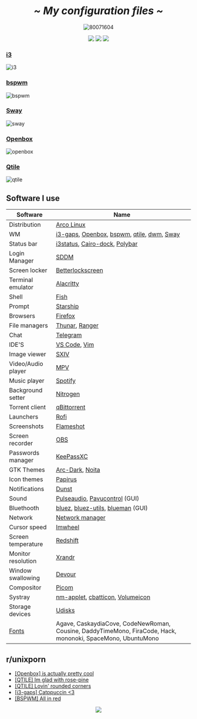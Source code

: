  <!-- HEADERS -->
 <h1 align="center">
  <b> 
   <i>
    ~ My configuration files ~
   </i>
  </b>
</h1>
 
 <div align="center">
 
 ![80071604](https://user-images.githubusercontent.com/80071604/182917042-84604a3d-41e2-418b-9229-0ee5f1c684b6.png)

 </div>
  
<div align="center">
  <img src="https://img.shields.io/github/stars/jorgeloopzz/dotfiles?color=%23BB9AF7&style=for-the-badge"> 
  <img src="https://img.shields.io/badge/Open%20Source-%E2%9D%A4%EF%B8%8F-23bb9a?style=for-the-badge"> 
  <img src="https://img.shields.io/badge/Linux-%F0%9F%90%A7-9cf?style=for-the-badge"> 
</div>

### [i3](https://github.com/jorgeloopzz/dotfiles/tree/master/.config/i3)
![i3](https://raw.githubusercontent.com/jorgeloopzz/dotfiles/master/.screenshots/i3-ex.png)

### [bspwm](https://github.com/jorgeloopzz/dotfiles/tree/master/.config/bspwm)
![bspwm](https://raw.githubusercontent.com/jorgeloopzz/dotfiles/master/.screenshots/bspwm-ex.png)

### [Sway](https://github.com/jorgeloopzz/dotfiles/tree/master/.config/sway)
![sway](https://raw.githubusercontent.com/jorgeloopzz/dotfiles/master/.screenshots/sway-ex.png)

### [Openbox](https://github.com/jorgeloopzz/dotfiles/tree/master/.config/openbox)
![openbox](https://raw.githubusercontent.com/jorgeloopzz/dotfiles/master/.screenshots/openbox-ex.png)

### [Qtile](https://github.com/jorgeloopzz/dotfiles/tree/master/.config/qtile)
![qtile](https://raw.githubusercontent.com/jorgeloopzz/dotfiles/master/.screenshots/qtile-ex.png)

## Software I use
|Software		| Name																	|
|-----------------------|---------------------------------------------------------------------------------------------------------------------------------------|
| Distribution		| [Arco Linux](https://arcolinux.com/)													|
| WM			| [i3-gaps](https://i3wm.org/), [Openbox](https://wiki.archlinux.org/title/Openbox), [bspwm](https://wiki.archlinux.org/title/Bspwm), [qtile](https://wiki.archlinux.org/title/Qtile), [dwm](https://dwm.suckless.org/), [Sway](https://wiki.archlinux.org/title/Sway)|
| Status bar		| [i3status](https://i3wm.org/docs/i3status.html), [Cairo-dock](https://wiki.archlinux.org/title/Cairo-Dock), [Polybar](https://github.com/polybar/polybar)|
| Login Manager		| [SDDM](https://wiki.archlinux.org/title/SDDM)												|
| Screen locker		| [Betterlockscreen](https://github.com/betterlockscreen/betterlockscreen)								|
| Terminal emulator	| [Alacritty](https://wiki.archlinux.org/title/Alacritty)										|
| Shell			| [Fish](https://fishshell.com/)													|
| Prompt		| [Starship](https://starship.rs/)													|
| Browsers		| [Firefox](https://www.mozilla.org/en-US/firefox/new/)											|
| File managers		| [Thunar](https://wiki.archlinux.org/title/Thunar), [Ranger](https://wiki.archlinux.org/title/Ranger)					|
| Chat			| [Telegram](https://desktop.telegram.org/)												|
| IDE'S			| [VS Code](https://wiki.archlinux.org/title/Visual_Studio_Code), [Vim](https://wiki.archlinux.org/title/Vim)			|
| Image viewer		| [SXIV](https://wiki.archlinux.org/title/Sxiv)												|
| Video/Audio player	| [MPV](https://wiki.archlinux.org/title/Mpv)												|
| Music player		| [Spotify](https://wiki.archlinux.org/title/Spotify)											|
| Background setter	| [Nitrogen](https://wiki.archlinux.org/title/Nitrogen)											|
| Torrent client	| [qBittorrent](https://www.qbittorrent.org/)												|
| Launchers		| [Rofi](https://wiki.archlinux.org/title/Rofi) 											|
| Screenshots		| [Flameshot](https://flameshot.org/)										|
| Screen recorder	| [OBS](https://wiki.archlinux.org/title/Open_Broadcaster_Software)									|
| Passwords manager	| [KeePassXC](https://keepassxc.org/)													|
| GTK Themes		| [Arc-Dark](https://www.gnome-look.org/p/1181106/), [Noita](https://github.com/addy-dclxvi/gtk-theme-collections)			|
| Icon themes		| [Papirus](https://github.com/PapirusDevelopmentTeam/papirus-icon-theme)								|
| Notifications		| [Dunst](https://wiki.archlinux.org/title/Dunst)											|
| Sound			| [Pulseaudio](https://wiki.archlinux.org/title/PulseAudio), [Pavucontrol](https://github.com/pulseaudio/pavucontrol) (GUI)		|
| Bluethooth		| [bluez](https://wiki.archlinux.org/title/bluetooth), [bluez-utils](https://wiki.archlinux.org/title/bluetooth), [blueman](https://github.com/blueman-project/blueman) (GUI)	|
| Network		| [Network manager](https://wiki.archlinux.org/title/NetworkManager)									|
| Cursor speed		| [Imwheel](https://wiki.archlinux.org/title/IMWheel)											|
| Screen temperature	| [Redshift](https://wiki.archlinux.org/title/Redshift)											|
| Monitor resolution	| [Xrandr](https://wiki.archlinux.org/title/Xrandr)											|
| Window swallowing	| [Devour](https://github.com/salman-abedin/devour)											|
| Compositor		| [Picom](https://wiki.archlinux.org/title/Picom)											|
| Systray		| [nm-applet](https://wiki.archlinux.org/title/NetworkManager#nm-applet), [cbatticon](https://github.com/valr/cbatticon), [Volumeicon](https://github.com/Maato/volumeicon)|
| Storage devices	| [Udisks](https://wiki.archlinux.org/title/Udisks)											|
| [Fonts](https://www.nerdfonts.com/font-downloads) | Agave, CaskaydiaCove, CodeNewRoman, Cousine, DaddyTimeMono, FiraCode, Hack, mononoki, SpaceMono, UbuntuMono|

## r/unixporn
 * [[Openbox] is actually pretty cool](https://www.reddit.com/r/unixporn/comments/x4b9ij/openbox_is_actually_pretty_cool/)
 * [[QTILE] Im glad with rose-pine](https://www.reddit.com/r/unixporn/comments/wkrfqq/qtile_im_glad_with_rosepine/)
 * [[QTILE] Lovin' rounded corners](https://www.reddit.com/r/unixporn/comments/ttkv5m/qtile_lovin_rounded_corners/)
 * [[i3-gaps] Catppuccin <3](https://www.reddit.com/r/unixporn/comments/twqke9/i3gaps_catppuccin_3/)
 * [[BSPWM] All in red](https://www.reddit.com/r/unixporn/comments/tvhpvs/bspwm_all_in_red/)
 
<p align="center"><img src="https://img.shields.io/static/v1.svg?style=flat-square&label=License&message=MIT&logoColor=eceff4&logo=github&colorA=1A1B26&colorB=F7768E"/></p>

